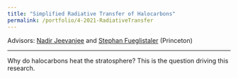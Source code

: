```yaml
---
title: "Simplified Radiative Transfer of Halocarbons"
permalink: /portfolio/4-2021-RadiativeTransfer
---
```

Advisors: [Nadir Jeevanjee](http://nadirjeevanjee.com/home.html) and [Stephan Fueglistaler](https://fueglistaler.princeton.edu/index.html) (Princeton)


---
Why do halocarbons heat the stratosphere? This is the question driving this research.
